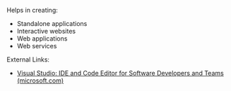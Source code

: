 Helps in creating:
- Standalone applications
- Interactive websites
- Web applications
- Web services

External Links:
- [Visual Studio: IDE and Code Editor for Software Developers and Teams (microsoft.com)](https://visualstudio.microsoft.com/)